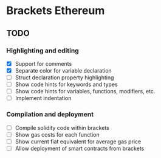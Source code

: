 # Brackets Ethereum

## TODO

### Highlighting and editing
- [x] Support for comments
- [x] Separate color for variable declaration
- [ ] Struct declaration property highlighting
- [ ] Show code hints for keywords and types
- [ ] Show code hints for variables, functions, modifiers, etc.
- [ ] Implement indentation

### Compilation and deployment
- [ ] Compile solidity code within brackets
- [ ] Show gas costs for each function
- [ ] Show current fiat equivalent for average gas price
- [ ] Allow deployment of smart contracts from brackets
